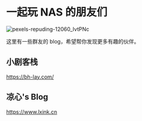 # 一起玩 NAS 的朋友们

![pexels-repuding-12060_IvtPNc](https://img-1255332810.cos.ap-chengdu.myqcloud.com/pexels-repuding-12060_IvtPNc.jpg)

这里有一些群友的 blog，希望帮你发现更多有趣的伙伴。

## 小剧客栈

https://bh-lay.com/

## 凉心's Blog

https://www.lxink.cn

